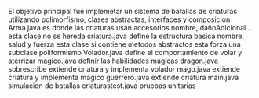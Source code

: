 El objetivo principal fue implemetar un sistema de batallas de criaturas utilizando polimorfismo, clases abstractas, interfaces y composicion 
Arma.java es donde las criaturas usan accesorios nombre, dañoAdicional... esta clase no se hereda
criatura.java define la estructura basica nombre, salud y fuerza esta clase si contiene metodos abstractos esta forza una subclase poliformismo
Volador.java define el comportamiento de volar y aterrizar 
magico.java definir las habilidades magicas 
dragon.java sobrescribe extiende criatura y implementa volador 
mago.java extiende criatura y implementa magico
guerrero.java extiende criatura
main.java simulacion de batallas 
criaturastest.java pruebas unitarias 
